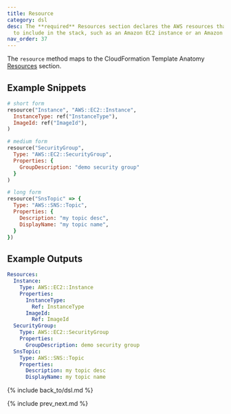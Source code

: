 ```yaml
---
title: Resource
category: dsl
desc: The **required** Resources section declares the AWS resources that you want
  to include in the stack, such as an Amazon EC2 instance or an Amazon S3 bucket.
nav_order: 37
---
```


The `resource` method maps to the CloudFormation Template Anatomy [Resources](https://docs.aws.amazon.com/AWSCloudFormation/latest/UserGuide/resources-section-structure.html) section.

## Example Snippets

```ruby
# short form
resource("Instance", "AWS::EC2::Instance",
  InstanceType: ref("InstanceType"),
  ImageId: ref("ImageId"),
)

# medium form
resource("SecurityGroup",
  Type: "AWS::EC2::SecurityGroup",
  Properties: {
    GroupDescription: "demo security group"
  }
)

# long form
resource("SnsTopic" => {
  Type: "AWS::SNS::Topic",
  Properties: {
    Description: "my topic desc",
    DisplayName: "my topic name",
  }
})
```

## Example Outputs

```yaml
Resources:
  Instance:
    Type: AWS::EC2::Instance
    Properties:
      InstanceType:
        Ref: InstanceType
      ImageId:
        Ref: ImageId
  SecurityGroup:
    Type: AWS::EC2::SecurityGroup
    Properties:
      GroupDescription: demo security group
  SnsTopic:
    Type: AWS::SNS::Topic
    Properties:
      Description: my topic desc
      DisplayName: my topic name
```

{% include back_to/dsl.md %}

{% include prev_next.md %}
